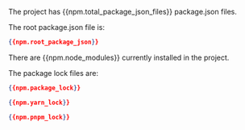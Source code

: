 The project has {{npm.total_package_json_files}} package.json files.

The root package.json file is:

```json
{{npm.root_package_json}}
```

There are {{npm.node_modules}} currently installed in the project.

The package lock files are:

```json
{{npm.package_lock}}
```

```json
{{npm.yarn_lock}}
```

```json
{{npm.pnpm_lock}}
```